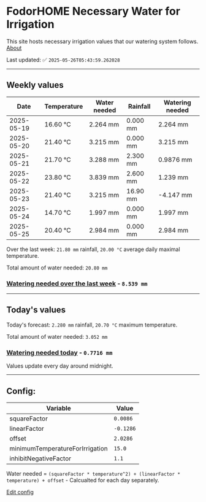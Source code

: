 # FodorHOME Necessary Water for Irrigation

This site hosts necessary irrigation values that our watering system follows. [About](https://github.com/redyau/irrigation)

Last updated: ✅ `2025-05-26T05:43:59.262028`

---

## Weekly values

| Date | Temperature | Water needed | Rainfall | Watering needed |
|-----|-----|-----|-----|-----|
| 2025-05-19 | 16.60 °C | 2.264 mm | 0.000 mm | 2.264 mm |
| 2025-05-20 | 21.40 °C | 3.215 mm | 0.000 mm | 3.215 mm |
| 2025-05-21 | 21.70 °C | 3.288 mm | 2.300 mm | 0.9876 mm |
| 2025-05-22 | 23.80 °C | 3.839 mm | 2.600 mm | 1.239 mm |
| 2025-05-23 | 21.40 °C | 3.215 mm | 16.90 mm | -4.147 mm |
| 2025-05-24 | 14.70 °C | 1.997 mm | 0.000 mm | 1.997 mm |
| 2025-05-25 | 20.40 °C | 2.984 mm | 0.000 mm | 2.984 mm |


Over the last week: `21.80 mm` rainfall, `20.00 °C` average daily maximal temperature.

Total amount of water needed: `20.80 mm`

### [Watering needed over the last week](lastweek.txt) - `8.539 mm`

---

## Today's values

Today's forecast: `2.280 mm` rainfall, `20.70 °C` maximum temperature.

Total amount of water needed: `3.052 mm`

### [Watering needed today](today.txt) - `0.7716 mm`

Values update every day around midnight.

---

## Config:

| Variable | Value |
|-----|-----|
| squareFactor | `0.0086` |
| linearFactor | `-0.1286` |
| offset | `2.0286` |
| minimumTemperatureForIrrigation | `15.0` |
| inhibitNegativeFactor | `1.1` |

Water needed = `(squareFactor * temperature^2) + (linearFactor * temperature) + offset` - Calcualted for each day separately.

[Edit config](https://github.com/RedyAu/irrigation/edit/main/config.json)
